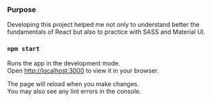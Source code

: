 ### Purpose

Developing this project helped me not only to understand better the fundamentals of React but also to practice with SASS and Material UI.

### `npm start`

Runs the app in the development mode.\
Open [http://localhost:3000](http://localhost:3000) to view it in your browser.

The page will reload when you make changes.\
You may also see any lint errors in the console.
